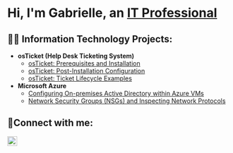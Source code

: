 <h1>Hi, I'm Gabrielle, an <a href="https://www.linkedin.com/in/gabrielle-mcneal-961850269//">IT Professional</a></h1>

<h2>👨‍💻 Information Technology Projects:</h2>

- <b>osTicket (Help Desk Ticketing System)</b>
  - [osTicket: Prerequisites and Installation](https://github.com/gabrielleIT/osticket-prereqs)
  - [osTicket: Post-Installation Configuration](https://github.com/gabrielleIT/post-install-config)
  - [osTicket: Ticket Lifecycle Examples](https://github.com/gabrielleIT/ticket-lifecycle)
- <b>Microsoft Azure</b>
  - [Configuring On-premises Active Directory within Azure VMs](https://github.com/gabrielleIT/configure-ad)
  - [Network Security Groups (NSGs) and Inspecting Network Protocols](https://github.com/gabrielleIT/azure-network-protocols-)

<h2>🤳Connect with me:</h2>


[<img align="left" alt="Gabrielle | LinkedIn" width="22px" src="https://cdn.jsdelivr.net/npm/simple-icons@v3/icons/linkedin.svg" />][linkedin]


[linkedin]: https://www.linkedin.com/in/gabrielle-mcneal-961850269/
